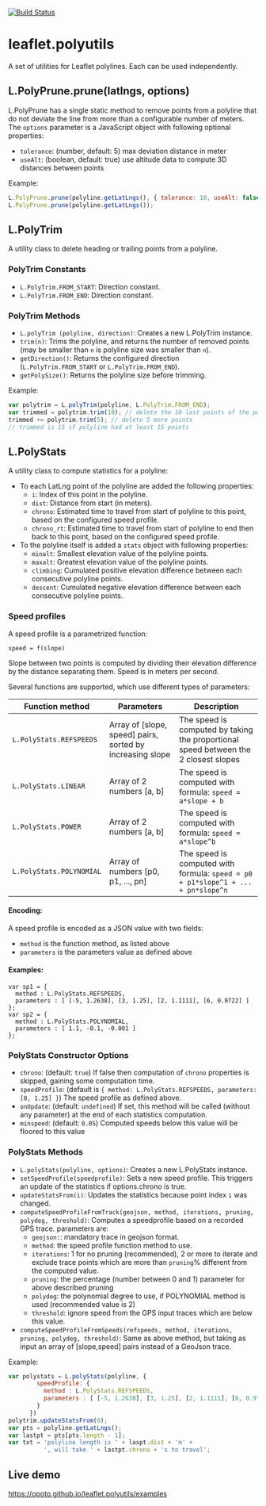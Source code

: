 
[![Build Status](https://travis-ci.org/opoto/leaflet.polyutils.svg?branch=master)](https://travis-ci.org/opoto/leaflet.polyutils)
# leaflet.polyutils
A set of utilities for Leaflet polylines. Each can be used independently.

## L.PolyPrune.prune(latlngs, options)
L.PolyPrune has a single static method to remove points from a polyline that do not deviate the line from more than a configurable number of meters.
The `options` parameter is a JavaScript object with following optional properties:
* `tolerance`: (number, default: 5) max deviation distance in meter
* `useAlt`: (boolean, default: true) use altitude data to compute 3D distances between points

Example:
```javascript
L.PolyPrune.prune(polyline.getLatLngs(), { tolerance: 10, useAlt: false });
L.PolyPrune.prune(polyline.getLatLngs());
```

## L.PolyTrim
A utility class to delete heading or trailing points from a polyline.

### PolyTrim Constants
* `L.PolyTrim.FROM_START`: Direction constant.
* `L.PolyTrim.FROM_END`: Direction constant.
### PolyTrim Methods
* `L.polyTrim (polyline, direction)`: Creates a new L.PolyTrim instance.
* `trim(n)`: Trims the polyline, and returns the number of removed points (may be smaller than `n` is polyline size was smaller than `n`).
* `getDirection()`: Returns the configured direction (`L.PolyTrim.FROM_START` or `L.PolyTrim.FROM_END`).
* `getPolySize()`: Returns the polyline size before trimming.

Example:
```javascript
var polytrim = L.polyTrim(polyline, L.PolyTrim.FROM_END);
var trimmed = polytrim.trim(10); // delete the 10 last points of the polyline
trimmed += polytrim.trim(5); // delete 5 more points
// trimmed is 15 if polyline had at least 15 points
```

## L.PolyStats
A utility class to compute statistics for a polyline:
* To each LatLng point of the polyline are added the following properties:
  * `i`: Index of this point in the polyline.
  * `dist`: Distance from start (in meters).
  * `chrono`: Estimated time to travel from start of polyline to this point, based on the configured speed profile.
  * `chrono_rt`: Estimated time to travel from start of polyline to end then back to this point, based on the configured speed profile.
* To the polyline itself is added a `stats` object with following properties:
  * `minalt`: Smallest elevation value of the polyline points.
  * `maxalt`: Greatest elevation value of the polyline points.
  * `climbing`: Cumulated positive elevation difference between each consecutive polyline points.
  * `descent`: Cumulated negative elevation difference between each consecutive polyline points.

### Speed profiles
A speed profile is a parametrized function:
```
speed = f(slope)
```
Slope between two points is computed by dividing their elevation difference by the distance separating them. Speed is in meters per second.

Several functions are supported, which use different types of parameters:

| Function method            | Parameters | Description |
| -------------------------- | -----------| ----------- |
| `L.PolyStats.REFSPEEDS` | Array of [slope, speed] pairs, sorted by increasing slope| The speed is computed by taking the proportional speed between the 2 closest slopes |
| `L.PolyStats.LINEAR` | Array of 2 numbers [a, b] | The speed is computed with formula: `speed = a*slope + b` |
| `L.PolyStats.POWER` | Array of 2 numbers [a, b] | The speed is computed with formula: `speed = a*slope^b` |
| `L.PolyStats.POLYNOMIAL` | Array of numbers [p0, p1, ..., pn] | The speed is computed with formula: `speed = p0 + p1*slope^1 + ... + pn*slope^n`|


#### Encoding:
A speed profile is encoded as a JSON value with two fields:
* `method` is the function method, as listed above
* `parameters` is the parameters value as defined above

#### Examples:
```
var sp1 = {
  method : L.PolyStats.REFSPEEDS,
  parameters : [ [-5, 1.2638], [3, 1.25], [2, 1.1111], [6, 0.9722] ]
};
var sp2 = {
  method : L.PolyStats.POLYNOMIAL,
  parameters : [ 1.1, -0.1, -0.001 ]
};
```

### PolyStats Constructor Options
* `chrono`: (default: `true`) If false then computation of `chrono` properties is skipped, gaining some computation time.
* `speedProfile`: (default is `{ method: L.PolyStats.REFSPEEDS, parameters: [0, 1.25] }`) The speed profile as defined above.
* `onUpdate`: (default: `undefined`) If set, this method will be called (without any parameter) at the end of each statistics computation.
* `minspeed`: (default: `0.05`) Computed speeds below this value will be floored to this value

### PolyStats Methods
* `L.polyStats(polyline, options)`: Creates a new L.PolyStats instance.
* `setSpeedProfile(speedprofile)`: Sets a new speed profile. This triggers an update of the statistics if options.chrono is true.
* `updateStatsFrom(i)`: Updates the statistics because point index `i` was changed.
* `computeSpeedProfileFromTrack(geojson, method, iterations, pruning, polydeg, threshold)`: Computes a speedprofile based on a recorded GPS trace. parameters are:
  * `geojson:`: mandatory trace in geojson format.
  * `method`: the speed profile function method to use.
  * `iterations`: 1 for no pruning (recommended), 2 or more to iterate and exclude trace points which are more than `pruning`% different from the computed value.
  * `pruning`: the percentage (number between 0 and 1) parameter for above described pruning
  * `polydeg`: the polynomial degree to use, if POLYNOMIAL method is used (recommended value is 2)
  * `threshold`: ignore speed from the GPS input traces which are below this value.
* `computeSpeedProfileFromSpeeds(refspeeds, method, iterations, pruning, polydeg, threshold)`: Same as above method, but taking as input an array of [slope,speed] pairs instead of a GeoJson trace.

Example:
```javascript
var polystats = L.polyStats(polyline, {
        speedProfile: {
          method : L.PolyStats.REFSPEEDS,
          parameters : [ [-5, 1.2638], [3, 1.25], [2, 1.1111], [6, 0.9722] ]
        }
      })
polytrim.updateStatsFrom(0);
var pts = polyline.getLatLngs();
var lastpt = pts[pts.length - 1];
var txt = 'polyline length is ' + laspt.dist + 'm' +
          ', will take ' + lastpt.chrono + 's to travel';
```

## Live demo

https://opoto.github.io/leaflet.polyutils/examples

